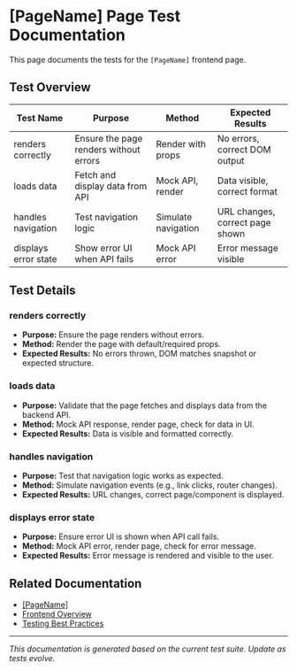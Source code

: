# [PageName] Page Test Documentation

This page documents the tests for the `[PageName]` frontend page.

## Test Overview

| Test Name                | Purpose                                      | Method                | Expected Results                  |
|-------------------------|----------------------------------------------|-----------------------|-----------------------------------|
| renders correctly        | Ensure the page renders without errors       | Render with props     | No errors, correct DOM output     |
| loads data              | Fetch and display data from API              | Mock API, render      | Data visible, correct format      |
| handles navigation      | Test navigation logic                        | Simulate navigation   | URL changes, correct page shown   |
| displays error state    | Show error UI when API fails                 | Mock API error        | Error message visible             |

## Test Details

### renders correctly

- **Purpose:** Ensure the page renders without errors.
- **Method:** Render the page with default/required props.
- **Expected Results:** No errors thrown, DOM matches snapshot or expected structure.

### loads data

- **Purpose:** Validate that the page fetches and displays data from the backend API.
- **Method:** Mock API response, render page, check for data in UI.
- **Expected Results:** Data is visible and formatted correctly.

### handles navigation

- **Purpose:** Test that navigation logic works as expected.
- **Method:** Simulate navigation events (e.g., link clicks, router changes).
- **Expected Results:** URL changes, correct page/component is displayed.

### displays error state

- **Purpose:** Ensure error UI is shown when API call fails.
- **Method:** Mock API error, render page, check for error message.
- **Expected Results:** Error message is rendered and visible to the user.

## Related Documentation

- [[PageName]](../../../frontend/src/pages/PAGE_TEMPLATE.md)
- [Frontend Overview](../../../frontend/overview.md)
- [Testing Best Practices](../../../backend/tests/README.md)

---

*This documentation is generated based on the current test suite. Update as tests evolve.*
